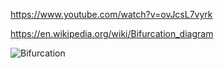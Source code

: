 https://www.youtube.com/watch?v=ovJcsL7vyrk

https://en.wikipedia.org/wiki/Bifurcation_diagram

![Bifurcation](https://github.com/Robert-Rendell/bifurcation-diagram/assets/11077105/c9cfe891-45d6-4520-a335-a30870986d97)


